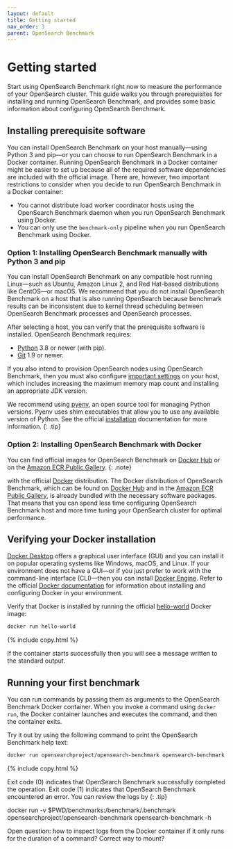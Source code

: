 ```yaml
---
layout: default
title: Getting started
nav_order: 3
parent: OpenSearch Benchmark
---
```


# Getting started

Start using OpenSearch Benchmark right now to measure the performance of your OpenSearch cluster. This guide walks you through prerequisites for installing and running OpenSearch Benchmark, and provides some basic information about configuring OpenSearch Benchmark.

## Installing prerequisite software

You can install OpenSearch Benchmark on your host manually&#8212;using Python 3 and pip&#8212;or you can choose to run OpenSearch Benchmark in a Docker container. Running OpenSearch Benchmark in a Docker container might be easier to set up because all of the required software dependencies are included with the official image. There are, however, two important restrictions to consider when you decide to run OpenSearch Benchmark in a Docker container:
- You cannot distribute load worker coordinator hosts using the OpenSearch Benchmark daemon when you run OpenSearch Benchmark using Docker.
- You can only use the `benchmark-only` pipeline when you run OpenSearch Benchmark using Docker.

### Option 1: Installing OpenSearch Benchmark manually with Python 3 and pip

You can install OpenSearch Benchmark on any compatible host running Linux&#8212;such as Ubuntu, Amazon Linux 2, and Red Hat-based distributions like CentOS&#8212;or macOS. We recommend that you do not install OpenSearch Benchmark on a host that is also running OpenSearch because benchmark results can be inconsistent due to kernel thread scheduling between OpenSearch Benchmark processes and OpenSearch processes.

After selecting a host, you can verify that the prerequisite software is installed. OpenSearch Benchmark requires:
- [Python](https://www.python.org/) 3.8 or newer (with pip).
- [Git](https://git-scm.com/) 1.9 or newer.

If you also intend to provision OpenSearch nodes using OpenSearch Benchmark, then you must also configure [important settings]({{site.url}}{{site.baseurl}}/install-and-configure/install-opensearch/index/#important-settings) on your host, which includes increasing the maximum memory map count and installing an appropriate JDK version.



We recommend using [pyenv](https://github.com/pyenv/pyenv), an open source tool for managing Python versions. Pyenv uses shim executables that allow you to use any available version of Python. See the official [installation](https://github.com/pyenv/pyenv#installation) documentation for more information.
{: .tip}

### Option 2: Installing OpenSearch Benchmark with Docker

You can find official images for OpenSearch Benchmark on [Docker Hub](https://hub.docker.com/r/opensearchproject/opensearch-benchmark) or on the [Amazon ECR Public Gallery](https://gallery.ecr.aws/opensearchproject/opensearch-benchmark).
{: .note}

with the official [Docker](https://www.docker.com/) distribution. The Docker distribution of OpenSearch Benchmark, which can be found on [Docker Hub](https://hub.docker.com/r/opensearchproject/opensearch-benchmark) and in the [Amazon ECR Public Gallery](https://gallery.ecr.aws/opensearchproject/opensearch-benchmark), is already bundled with the necessary software packages. That means that you can spend less time configuring OpenSearch Benchmark host and more time tuning your OpenSearch cluster for optimal performance.

## Verifying your Docker installation

[Docker Desktop](https://docs.docker.com/desktop/) offers a graphical user interface (GUI) and you can install it on popular operating systems like Windows, macOS, and Linux. If your environment does not have a GUI&#8212;or if you just prefer to work with the command-line interface (CLI)&#8212;then you can install [Docker Engine](https://docs.docker.com/engine/). Refer to the official [Docker documentation](https://docs.docker.com/) for information about installing and configuring Docker in your environment.

Verify that Docker is installed by running the official [hello-world](https://hub.docker.com/_/hello-world) Docker image:
```bash
docker run hello-world
```
{% include copy.html %}

If the container starts successfully then you will see a message written to the standard output.

## Running your first benchmark

You can run commands by passing them as arguments to the OpenSearch Benchmark Docker container. When you invoke a command using `docker run`, the Docker container launches and executes the command, and then the container exits.

Try it out by using the following command to print the OpenSearch Benchmark help text:
```bash
docker run opensearchproject/opensearch-benchmark opensearch-benchmark -h
```
{% include copy.html %}



Exit code (0) indicates that OpenSearch Benchmark successfully completed the operation. Exit code (1) indicates that OpenSearch Benchmark encountered an error. You can review the logs by 
{: .tip}




docker run -v $PWD/benchmarks:/benchmark/.benchmark opensearchproject/opensearch-benchmark opensearch-benchmark -h


Open question: how to inspect logs from the Docker container if it only runs for the duration of a command?
Correct way to mount?